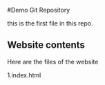 #Demo Git Repository

this is the first file in this repo.

## Website contents

Here are the files of the website

 1.index.html
